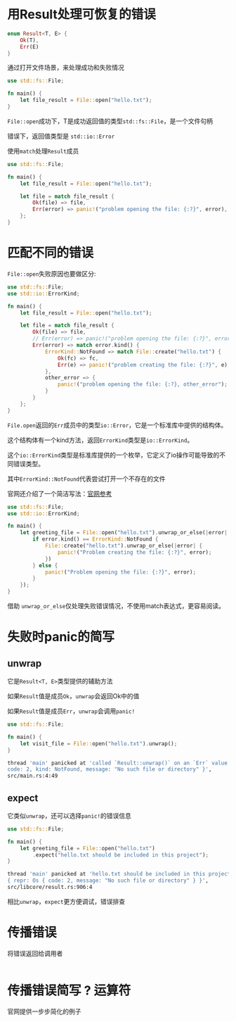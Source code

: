 # 用Result处理可恢复的错误

```rs
enum Result<T, E> {
    Ok(T),
    Err(E)
}
```

通过打开文件场景，来处理成功和失败情况

```rs
use std::fs::File;

fn main() {
    let file_result = File::open("hello.txt");
}

```

`File::open`成功下，T是成功返回值的类型`std::fs::File`，是一个文件句柄

错误下，返回值类型是 `std::io::Error`


使用`match`处理`Result`成员

```rs
use std::fs::File;

fn main() {
    let file_result = File::open("hello.txt");

    let file = match file_result {
        Ok(file) => file,
        Err(error) => panic!("problem opening the file: {:?}", error),
    };
}
```

# 匹配不同的错误

`File::open`失败原因也要做区分:

```rs
use std::fs::File;
use std::io::ErrorKind;

fn main() {
    let file_result = File::open("hello.txt");

    let file = match file_result {
        Ok(file) => file,
        // Err(error) => panic!("problem opening the file: {:?}", error),
        Err(error) => match error.kind() {
            ErrorKind::NotFound => match File::create("hello.txt") {
                Ok(fc) => fc,
                Err(e) => panic!("problem creating the file: {:?}", e),
            },
            other_error => {
                panic!("problem opening the file: {:?}, other_error");
            }
        }
    };
}
```

`File.open`返回的`Err`成员中的类型`io::Error`，它是一个标准库中提供的结构体。

这个结构体有一个kind方法，返回`ErrorKind`类型是`io::ErrorKind`。

这个`io::ErrorKind`类型是标准库提供的一个枚举，它定义了io操作可能导致的不同错误类型。

其中`ErrorKind::NotFound`代表尝试打开一个不存在的文件

官网还介绍了一个简洁写法：[官网参考](https://kaisery.github.io/trpl-zh-cn/ch09-02-recoverable-errors-with-result.html#%E5%8C%B9%E9%85%8D%E4%B8%8D%E5%90%8C%E7%9A%84%E9%94%99%E8%AF%AF)

```rs
use std::fs::File;
use std::io::ErrorKind;

fn main() {
    let greeting_file = File::open("hello.txt").unwrap_or_else(|error| {
        if error.kind() == ErrorKind::NotFound {
            File::create("hello.txt").unwrap_or_else(|error| {
                panic!("Problem creating the file: {:?}", error);
            })
        } else {
            panic!("Problem opening the file: {:?}", error);
        }
    });
}
```

借助 `unwrap_or_else`仅处理失败错误情况，不使用match表达式，更容易阅读。


# 失败时panic的简写

## unwrap

它是`Result<T, E>`类型提供的辅助方法

如果`Result`值是成员`Ok`，`unwrap`会返回Ok中的值

如果`Result`值是成员`Err`，`unwrap`会调用`panic!`

```rs
use std::fs::File;

fn main() {
    let visit_file = File::open("hello.txt").unwrap();
}
```

```sh
thread 'main' panicked at 'called `Result::unwrap()` on an `Err` value: Os {
code: 2, kind: NotFound, message: "No such file or directory" }',
src/main.rs:4:49

```

## expect

它类似`unwrap`，还可以选择`panic!`的错误信息

```rs
use std::fs::File;

fn main() {
    let greeting_file = File::open("hello.txt")
        .expect("hello.txt should be included in this project");
}
```

```sh
thread 'main' panicked at 'hello.txt should be included in this project: Error
{ repr: Os { code: 2, message: "No such file or directory" } }',
src/libcore/result.rs:906:4
```

相比`unwrap`，`expect`更方便调试，错误排查

# 传播错误

将错误返回给调用者

```rs

```

# 传播错误简写 ? 运算符

官网提供一步步简化的例子

```rs

```